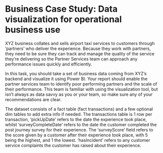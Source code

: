 # Business Case Study: Data visualization for operational business use

XYZ business collates and sells airport taxi services to customers through ‘partners’ who deliver the experience. Because they work with partners, they need to be sure they can track and manage the quality of the service they’re delivering so the Partner Services team can approach any performance issues quickly and efficiently.

In this task, you should take a set of business data coming from XYZ’s backend and visualize it using Power BI. Your report should enable the partner services team to identify poor performing partners and the scale of their performance. This team is familiar with using the visualization tool, but isn’t always as data savvy as you or your team, so make sure any of your recommendations are clear.

The dataset consists of a fact table (fact transactions) and a few optional dim tables to add extra info if needed. The transactions table is 1 row per transaction, ‘pickUpDate’ refers to the date the experience took place, whilst ‘surveyCompleteDate’ refers to the date the customer completed the post journey survey for their experience. The ‘surveyScore’ field refers to the score given by a customer after their experience took place, with 5 being the highest, and 1 the lowest. ‘hasIncident’ refers to any customer service complaints the customer has raised about their experience.
